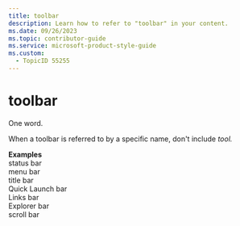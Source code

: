 ```yaml
---
title: toolbar
description: Learn how to refer to "toolbar" in your content.
ms.date: 09/26/2023
ms.topic: contributor-guide
ms.service: microsoft-product-style-guide
ms.custom:
  - TopicID 55255
---
```



# toolbar

One word.

When a toolbar is referred to by a specific name, don't include *tool.* 

**Examples**  
status bar  
menu bar  
title bar  
Quick Launch bar  
Links bar  
Explorer bar  
scroll bar  

